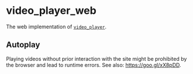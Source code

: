 # video_player_web

The web implementation of [`video_player`][1].

## Autoplay
Playing videos without prior interaction with the site might be prohibited
by the browser and lead to runtime errors. See also: https://goo.gl/xX8pDD.

[1]: ../video_player
